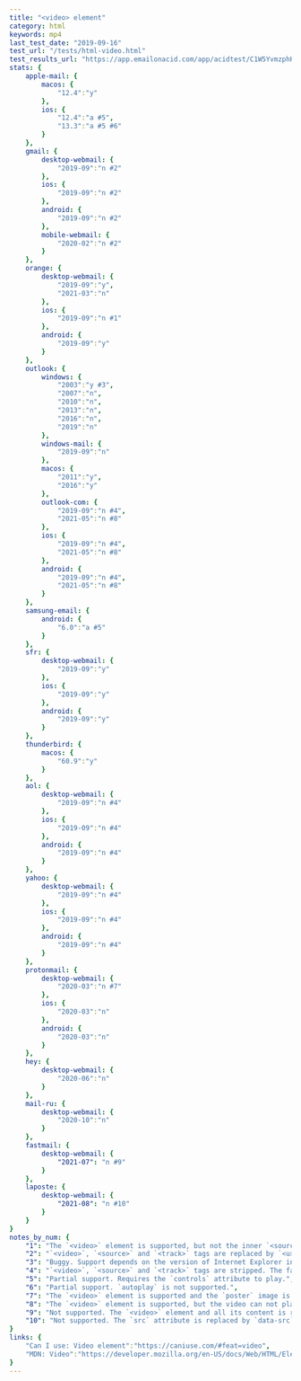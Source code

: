 ```yaml
---
title: "<video> element"
category: html
keywords: mp4
last_test_date: "2019-09-16"
test_url: "/tests/html-video.html"
test_results_url: "https://app.emailonacid.com/app/acidtest/C1W5YvmzphKLen2MeUNiYUoXRfk5w8WHKlhnXU7zWqJ7H/list"
stats: {
    apple-mail: {
        macos: {
            "12.4":"y"
        },
        ios: {
            "12.4":"a #5",
            "13.3":"a #5 #6"
        }
    },
    gmail: {
        desktop-webmail: {
            "2019-09":"n #2"
        },
        ios: {
            "2019-09":"n #2"
        },
        android: {
            "2019-09":"n #2"
        },
        mobile-webmail: {
            "2020-02":"n #2"
        }
    },
    orange: {
        desktop-webmail: {
            "2019-09":"y",
            "2021-03":"n"
        },
        ios: {
            "2019-09":"n #1"
        },
        android: {
            "2019-09":"y"
        }
    },
    outlook: {
        windows: {
            "2003":"y #3",
            "2007":"n",
            "2010":"n",
            "2013":"n",
            "2016":"n",
            "2019":"n"
        },
        windows-mail: {
            "2019-09":"n"
        },
        macos: {
            "2011":"y",
            "2016":"y"
        },
        outlook-com: {
            "2019-09":"n #4",
            "2021-05":"n #8"
        },
        ios: {
            "2019-09":"n #4",
            "2021-05":"n #8"
        },
        android: {
            "2019-09":"n #4",
            "2021-05":"n #8"
        }
    },
    samsung-email: {
        android: {
            "6.0":"a #5"
        }
    },
    sfr: {
        desktop-webmail: {
            "2019-09":"y"
        },
        ios: {
            "2019-09":"y"
        },
        android: {
            "2019-09":"y"
        }
    },
    thunderbird: {
        macos: {
            "60.9":"y"
        }
    },
    aol: {
        desktop-webmail: {
            "2019-09":"n #4"
        },
        ios: {
            "2019-09":"n #4"
        },
        android: {
            "2019-09":"n #4"
        }
    },
    yahoo: {
        desktop-webmail: {
            "2019-09":"n #4"
        },
        ios: {
            "2019-09":"n #4"
        },
        android: {
            "2019-09":"n #4"
        }
    },
    protonmail: {
        desktop-webmail: {
            "2020-03":"n #7"
        },
        ios: {
            "2020-03":"n"
        },
        android: {
            "2020-03":"n"
        }
    },
    hey: {
        desktop-webmail: {
            "2020-06":"n"
        }
    },
    mail-ru: {
        desktop-webmail: {
            "2020-10":"n"
        }
    },
    fastmail: {
        desktop-webmail: {
            "2021-07": "n #9"
        }
    },
    laposte: {
        desktop-webmail: {
            "2021-08": "n #10"
        }
    }
}
notes_by_num: {
    "1": "The `<video>` element is supported, but not the inner `<source>` element so no video can play.",
    "2": "`<video>`, `<source>` and `<track>` tags are replaced by `<u></u>` tags.",
    "3": "Buggy. Support depends on the version of Internet Explorer installed.",
    "4": "`<video>`, `<source>` and `<track>` tags are stripped. The fallback content is shown instead.",
    "5": "Partial support. Requires the `controls` attribute to play.",
    "6": "Partial support. `autoplay` is not supported.",
    "7": "The `<video>` element is supported and the `poster` image is visible, but the video can not play due to a strict Content Security Policy.",
    "8": "The `<video>` element is supported, but the video can not play due to a strict Content Security Policy.",
    "9": "Not supported. The `<video>` element and all its content is removed.",
    "10": "Not supported. The `src` attribute is replaced by `data-src`."
}
links: {
    "Can I use: Video element":"https://caniuse.com/#feat=video",
    "MDN: Video":"https://developer.mozilla.org/en-US/docs/Web/HTML/Element/video"
}
---
```

